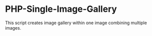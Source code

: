 # PHP-Single-Image-Gallery
This script creates image gallery within one image combining multiple images.
